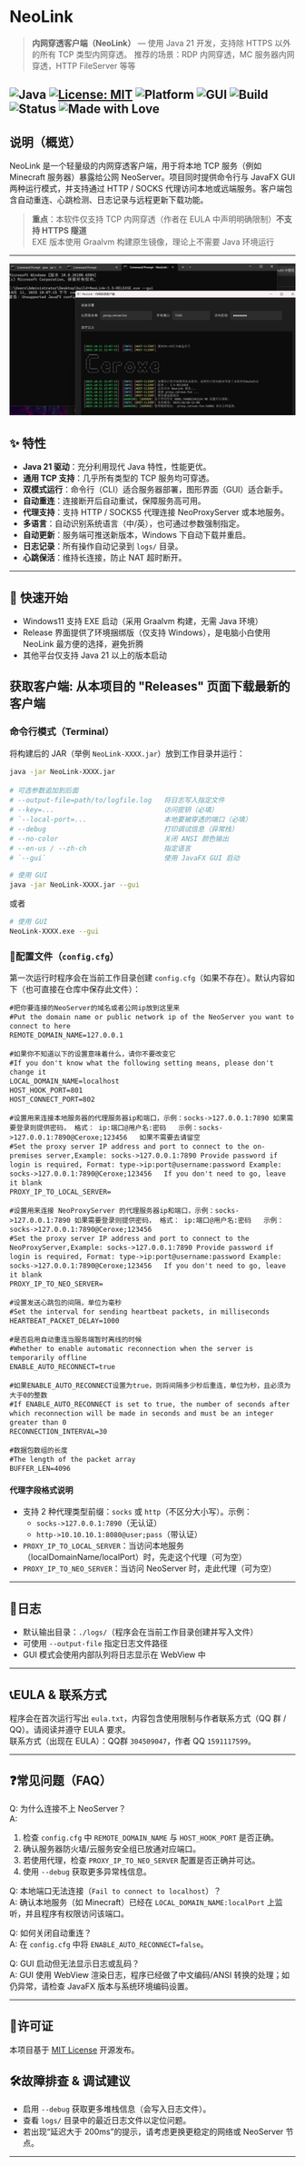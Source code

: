 # NeoLink

> **内网穿透客户端（NeoLink）** — 使用 Java 21 开发，支持除 HTTPS 以外的所有 TCP 类型内网穿透。
> 推荐的场景：RDP 内网穿透，MC 服务器内网穿透，HTTP FileServer 等等

![Java](https://img.shields.io/badge/Java-21%2B-orange?logo=openjdk&logoColor=white)
[![License: MIT](https://img.shields.io/badge/License-MIT-blue.svg)](#许可证)
![Platform](https://img.shields.io/badge/Platform-Windows%20%7C%20Linux%20%7C%20macOS-lightgrey?logo=windows&logoColor=white)
![GUI](https://img.shields.io/badge/Interface-JavaFX-blueviolet?logo=javafx)
![Build](https://img.shields.io/badge/Build-GraalVM%20Native-lightblue?logo=graalvm)
![Status](https://img.shields.io/badge/Status-Stable-success?logo=github)
![Made with Love](https://img.shields.io/badge/Made%20with-%E2%9D%A4-red)
---

## 说明（概览）

NeoLink 是一个轻量级的内网穿透客户端，用于将本地 TCP 服务（例如 Minecraft 服务器）暴露给公网 NeoServer。项目同时提供命令行与 JavaFX GUI 两种运行模式，并支持通过 HTTP / SOCKS 代理访问本地或远端服务。客户端包含自动重连、心跳检测、日志记录与远程更新下载功能。

> **重点**：本软件仅支持 TCP 内网穿透（作者在 EULA 中声明明确限制）**不支持 HTTPS 隧道** <br>
> EXE 版本使用 Graalvm 构建原生镜像，理论上不需要 Java 环境运行
---

![图片](/image.jpg "Magic Gardens")

## ✨ 特性

- **Java 21 驱动**：充分利用现代 Java 特性，性能更优。
- **通用 TCP 支持**：几乎所有类型的 TCP 服务均可穿透。
- **双模式运行**：命令行（CLI）适合服务器部署，图形界面（GUI）适合新手。
- **自动重连**：连接断开后自动重试，保障服务高可用。
- **代理支持**：支持 HTTP / SOCKS5 代理连接 NeoProxyServer 或本地服务。
- **多语言**：自动识别系统语言（中/英），也可通过参数强制指定。
- **自动更新**：服务端可推送新版本，Windows 下自动下载并重启。
- **日志记录**：所有操作自动记录到 `logs/` 目录。
- **心跳保活**：维持长连接，防止 NAT 超时断开。

---

## 🚀 快速开始
*   Windows11 支持 EXE 启动（采用 Graalvm 构建，无需 Java 环境）
*   Release 界面提供了环境捆绑版（仅支持 Windows），是电脑小白使用 NeoLink 最方便的选择，避免折腾
*   其他平台仅支持 Java 21 以上的版本启动
## **获取客户端:** 从本项目的 "Releases" 页面下载最新的客户端

### 命令行模式（Terminal）
将构建后的 JAR（举例 `NeoLink-XXXX.jar`）放到工作目录并运行：

```bash
java -jar NeoLink-XXXX.jar

# 可选参数追加到后面
# --output-file=path/to/logfile.log   将日志写入指定文件
# --key=...                           访问密钥（必填）
# `--local-port=...                   本地要被穿透的端口（必填）
# --debug                             打印调试信息（异常栈）
# --no-color                          关闭 ANSI 颜色输出
# --en-us / --zh-ch                   指定语言
# `--gui`                             使用 JavaFX GUI 启动
```

```bash
# 使用 GUI
java -jar NeoLink-XXXX.jar --gui
```
或者
```bash
# 使用 GUI
NeoLink-XXXX.exe --gui
```

### 📁配置文件（`config.cfg`）

第一次运行时程序会在当前工作目录创建 `config.cfg`（如果不存在）。默认内容如下（也可直接在仓库中保存此文件）：

```
#把你要连接的NeoServer的域名或者公网ip放到这里来
#Put the domain name or public network ip of the NeoServer you want to connect to here
REMOTE_DOMAIN_NAME=127.0.0.1

#如果你不知道以下的设置意味着什么，请你不要改变它
#If you don't know what the following setting means, please don't change it
LOCAL_DOMAIN_NAME=localhost
HOST_HOOK_PORT=801
HOST_CONNECT_PORT=802

#设置用来连接本地服务器的代理服务器ip和端口，示例：socks->127.0.0.1:7890 如果需要登录则提供密码， 格式： ip:端口@用户名:密码   示例：socks->127.0.0.1:7890@Ceroxe;123456   如果不需要去请留空
#Set the proxy server IP address and port to connect to the on-premises server,Example: socks->127.0.0.1:7890 Provide password if login is required, Format: type->ip:port@username:password Example: socks->127.0.0.1:7890@Ceroxe;123456   If you don't need to go, leave it blank
PROXY_IP_TO_LOCAL_SERVER=

#设置用来连接 NeoProxyServer 的代理服务器ip和端口，示例：socks->127.0.0.1:7890 如果需要登录则提供密码， 格式： ip:端口@用户名:密码   示例：socks->127.0.0.1:7890@Ceroxe;123456
#Set the proxy server IP address and port to connect to the NeoProxyServer,Example: socks->127.0.0.1:7890 Provide password if login is required, Format: type->ip:port@username:password Example: socks->127.0.0.1:7890@Ceroxe;123456   If you don't need to go, leave it blank
PROXY_IP_TO_NEO_SERVER=

#设置发送心跳包的间隔，单位为毫秒
#Set the interval for sending heartbeat packets, in milliseconds
HEARTBEAT_PACKET_DELAY=1000

#是否启用自动重连当服务端暂时离线的时候
#Whether to enable automatic reconnection when the server is temporarily offline
ENABLE_AUTO_RECONNECT=true

#如果ENABLE_AUTO_RECONNECT设置为true，则将间隔多少秒后重连，单位为秒，且必须为大于0的整数
#If ENABLE_AUTO_RECONNECT is set to true, the number of seconds after which reconnection will be made in seconds and must be an integer greater than 0
RECONNECTION_INTERVAL=30

#数据包数组的长度
#The length of the packet array
BUFFER_LEN=4096
```

#### 代理字段格式说明
- 支持 2 种代理类型前缀：`socks` 或 `http`（不区分大小写）。示例：
  - `socks->127.0.0.1:7890`（无认证）
  - `http->10.10.10.1:8080@user;pass`（带认证）
- `PROXY_IP_TO_LOCAL_SERVER`：当访问本地服务（localDomainName/localPort）时，先走这个代理（可为空）
- `PROXY_IP_TO_NEO_SERVER`：当访问 NeoServer 时，走此代理（可为空）

---

## 📜日志

- 默认输出目录：`./logs/`（程序会在当前工作目录创建并写入文件）
- 可使用 `--output-file` 指定日志文件路径
- GUI 模式会使用内部队列将日志显示在 WebView 中

---

## 📞EULA & 联系方式

程序会在首次运行写出 `eula.txt`，内容包含使用限制与作者联系方式（QQ 群 / QQ）。请阅读并遵守 EULA 要求。  
联系方式（出现在 EULA）：QQ群 `304509047`，作者 QQ `1591117599`。

---

## ❓常见问题（FAQ）

Q: 为什么连接不上 NeoServer？  
A:
1. 检查 `config.cfg` 中 `REMOTE_DOMAIN_NAME` 与 `HOST_HOOK_PORT` 是否正确。  
2. 确认服务器防火墙/云服务安全组已放通对应端口。  
3. 若使用代理，检查 `PROXY_IP_TO_NEO_SERVER` 配置是否正确并可达。  
4. 使用 `--debug` 获取更多异常栈信息。

Q: 本地端口无法连接（`Fail to connect to localhost`）？  
A: 确认本地服务（如 Minecraft）已经在 `LOCAL_DOMAIN_NAME:localPort` 上监听，并且程序有权限访问该端口。

Q: 如何关闭自动重连？  
A: 在 `config.cfg` 中将 `ENABLE_AUTO_RECONNECT=false`。

Q: GUI 启动但无法显示日志或乱码？  
A: GUI 使用 WebView 渲染日志，程序已经做了中文编码/ANSI 转换的处理；如仍异常，请检查 JavaFX 版本与系统环境编码设置。

---

## 🔐许可证

本项目基于 [MIT License](https://opensource.org/licenses/MIT) 开源发布。


## 🛠️故障排查 & 调试建议

- 启用 `--debug` 获取更多堆栈信息（会写入日志文件）。
- 查看 `logs/` 目录中的最近日志文件以定位问题。
- 若出现“延迟大于 200ms”的提示，请考虑更换更稳定的网络或 NeoServer 节点。

---
